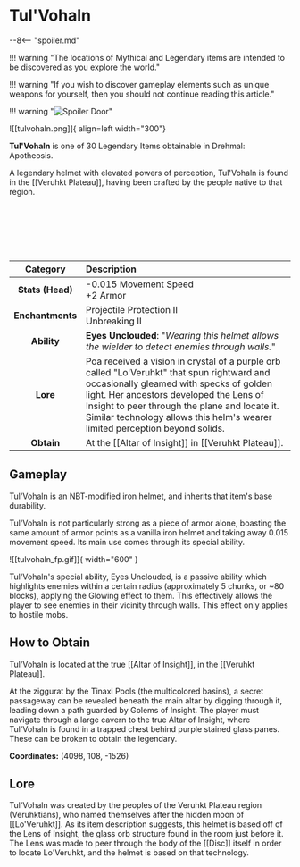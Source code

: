 # Tul'Vohaln

--8<-- "spoiler.md"

!!! warning "The locations of Mythical and Legendary items are intended to be discovered as you explore the world."

!!! warning "If you wish to discover gameplay elements such as unique weapons for yourself, then you should not continue reading this article."

!!! warning "![Spoiler Door](/assets/img/spoiler_door.png)"

![[tulvohaln.png]]{ align=left width="300"}

**Tul'Vohaln** is one of 30 Legendary Items obtainable in Drehmal: Apotheosis.

A legendary helmet with elevated powers of perception, Tul'Vohaln is found in the [[Veruhkt Plateau]], having been crafted by the people native to that region.

<br> <br> <br> <br> <br>

| Category | Description |
|:--------------------------------:|:-----------------------------------------------------------------------------------------------------------------------------------------------------------------------------|
| **Stats (Head)**              | -0.015 Movement Speed <br> +2 Armor         |
| **Enchantments**              | Projectile Protection II <br> Unbreaking II |
| **Ability**                   | **Eyes Unclouded**: "*Wearing this helmet allows the wielder to detect enemies through walls.*" |
| **Lore**                      | Poa received a vision in crystal of a purple orb called "Lo'Veruhkt" that spun rightward and occasionally gleamed with specks of golden light. Her ancestors developed the Lens of Insight to peer through the plane and locate it. Similar technology allows this helm's wearer limited perception beyond solids. |
| **Obtain**                    | At the [[Altar of Insight]] in [[Veruhkt Plateau]].   |    

## Gameplay
Tul'Vohaln is an NBT-modified iron helmet, and inherits that item's base durability.

Tul'Vohaln is not particularly strong as a piece of armor alone, boasting the same amount of armor points as a vanilla iron helmet and taking away 0.015 movement speed. Its main use comes through its special ability.

![[tulvohaln_fp.gif]]{ width="600" }

Tul'Vohaln's special ability, Eyes Unclouded, is a passive ability which highlights enemies within a certain radius (approximately 5 chunks, or ~80 blocks), applying the Glowing effect to them. This effectively allows the player to see enemies in their vicinity through walls. This effect only applies to hostile mobs.

## How to Obtain
Tul'Vohaln is located at the true [[Altar of Insight]], in the [[Veruhkt Plateau]].

At the ziggurat by the Tinaxi Pools (the multicolored basins), a secret passageway can be revealed beneath the main altar by digging through it, leading down a path guarded by Golems of Insight. The player must navigate through a large cavern to the true Altar of Insight, where Tul'Vohaln is found in a trapped chest behind purple stained glass panes. These can be broken to obtain the legendary.

**Coordinates:** (4098, 108, -1526)

## Lore
Tul'Vohaln was created by the peoples of the Veruhkt Plateau region (Veruhktians), who named themselves after the hidden moon of [[Lo'Veruhkt]]. As its item description suggests, this helmet is based off of the Lens of Insight, the glass orb structure found in the room just before it. The Lens was made to peer through the body of the [[Disc]] itself in order to locate Lo'Veruhkt, and the helmet is based on that technology.
